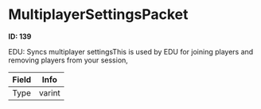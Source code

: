 # MultiplayerSettingsPacket

**ID: 139**  

EDU: Syncs multiplayer settingsThis is used by EDU for joining players and removing players from your session,

<table><thead><tr><th>Field</th><th>Info</th></tr></thead><tbody>
<tr><td>Type</td><td>varint</td></tr>
</tbody></table>